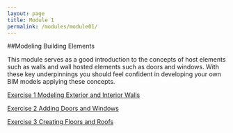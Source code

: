 ```yaml
---
layout: page
title: Module 1
permalink: /modules/module01/
---
```



##Modeling Building Elements

This module serves as a good introduction to the concepts of host
elements such as walls and wall hosted elements such as doors and
windows. With these key underpinnings you should feel confident in
developing your own BIM models applying these concepts.

[Exercise 1 Modeling Exterior and Interior Walls](exercise1)

[Exercise 2 Adding Doors and Windows](exercise2)

[Exercise 3 Creating Floors and Roofs](exercise3)

